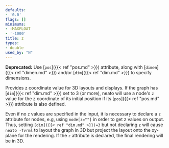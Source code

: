 ```yaml
---
defaults:
- '0.0'
flags: []
minimums:
- -MAXFLOAT
- '-1000'
title: z
types:
- double
used_by: "N"
---
```

**Deprecated:** Use [`pos`]({{< ref "pos.md" >}}) attribute, along with
[`dimen`]({{< ref "dimen.md" >}}) and/or [`dim`]({{< ref "dim.md" >}}) to specify dimensions.

Provides z coordinate value for 3D layouts and displays. If the graph has
[`dim`]({{< ref "dim.md" >}}) set to 3 (or more), neato will use a node's `z` value for
the z coordinate of its initial position if its [`pos`]({{< ref "pos.md" >}}) attribute
is also defined.

Even if no `z` values are specified in the input, it is necessary to
declare a `z` attribute for nodes, e.g, using `node[z=""]` in order to get
z values on output. Thus, setting <code>[dim]({{< ref "dim.md" >}})=3</code> but not declaring `z` will cause
`neato -Tvrml` to layout the graph in 3D but project the layout onto the
xy-plane for the rendering. If the `z` attribute is declared, the final
rendering will be in 3D.
